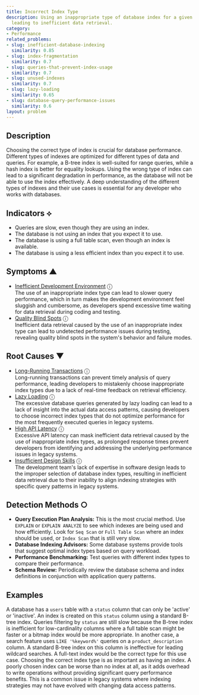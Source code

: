 ```yaml
---
title: Incorrect Index Type
description: Using an inappropriate type of database index for a given query pattern,
  leading to inefficient data retrieval.
category:
- Performance
related_problems:
- slug: inefficient-database-indexing
  similarity: 0.85
- slug: index-fragmentation
  similarity: 0.7
- slug: queries-that-prevent-index-usage
  similarity: 0.7
- slug: unused-indexes
  similarity: 0.7
- slug: lazy-loading
  similarity: 0.65
- slug: database-query-performance-issues
  similarity: 0.6
layout: problem
---
```


## Description
Choosing the correct type of index is crucial for database performance. Different types of indexes are optimized for different types of data and queries. For example, a B-tree index is well-suited for range queries, while a hash index is better for equality lookups. Using the wrong type of index can lead to a significant degradation in performance, as the database will not be able to use the index effectively. A deep understanding of the different types of indexes and their use cases is essential for any developer who works with databases.


## Indicators ⟡
- Queries are slow, even though they are using an index.
- The database is not using an index that you expect it to use.
- The database is using a full table scan, even though an index is available.
- The database is using a less efficient index than you expect it to use.


## Symptoms ▲

- [Inefficient Development Environment](inefficient-development-environment.md) <span class="info-tooltip" title="Confidence: 0.372, Strength: 0.570">ⓘ</span>
<br/>  The use of an inappropriate index type can lead to slower query performance, which in turn makes the development environment feel sluggish and cumbersome, as developers spend excessive time waiting for data retrieval during coding and testing.
- [Quality Blind Spots](quality-blind-spots.md) <span class="info-tooltip" title="Confidence: 0.361, Strength: 0.671">ⓘ</span>
<br/>  Inefficient data retrieval caused by the use of an inappropriate index type can lead to undetected performance issues during testing, revealing quality blind spots in the system's behavior and failure modes.

## Root Causes ▼

- [Long-Running Transactions](long-running-transactions.md) <span class="info-tooltip" title="Confidence: 0.323, Strength: 0.886">ⓘ</span>
<br/>  Long-running transactions can prevent timely analysis of query performance, leading developers to mistakenly choose inappropriate index types due to a lack of real-time feedback on retrieval efficiency.
- [Lazy Loading](lazy-loading.md) <span class="info-tooltip" title="Confidence: 0.317, Strength: 0.866">ⓘ</span>
<br/>  The excessive database queries generated by lazy loading can lead to a lack of insight into the actual data access patterns, causing developers to choose incorrect index types that do not optimize performance for the most frequently executed queries in legacy systems.
- [High API Latency](high-api-latency.md) <span class="info-tooltip" title="Confidence: 0.313, Strength: 0.892">ⓘ</span>
<br/>  Excessive API latency can mask inefficient data retrieval caused by the use of inappropriate index types, as prolonged response times prevent developers from identifying and addressing the underlying performance issues in legacy systems.
- [Insufficient Design Skills](insufficient-design-skills.md) <span class="info-tooltip" title="Confidence: 0.311, Strength: 0.881">ⓘ</span>
<br/>  The development team's lack of expertise in software design leads to the improper selection of database index types, resulting in inefficient data retrieval due to their inability to align indexing strategies with specific query patterns in legacy systems.

## Detection Methods ○

- **Query Execution Plan Analysis:** This is the most crucial method. Use `EXPLAIN` or `EXPLAIN ANALYZE` to see which indexes are being used and how efficiently. Look for `Seq Scan` or `Full Table Scan` where an index should be used, or `Index Scan` that is still very slow.
- **Database Indexing Advisors:** Some database systems provide tools that suggest optimal index types based on query workload.
- **Performance Benchmarking:** Test queries with different index types to compare their performance.
- **Schema Review:** Periodically review the database schema and index definitions in conjunction with application query patterns.


## Examples
A database has a `users` table with a `status` column that can only be 'active' or 'inactive'. An index is created on this `status` column using a standard B-tree index. Queries filtering by `status` are still slow because the B-tree index is inefficient for low-cardinality columns where a full table scan might be faster or a bitmap index would be more appropriate. In another case, a search feature uses `LIKE '%keyword%'` queries on a `product_description` column. A standard B-tree index on this column is ineffective for leading wildcard searches. A full-text index would be the correct type for this use case. Choosing the correct index type is as important as having an index. A poorly chosen index can be worse than no index at all, as it adds overhead to write operations without providing significant query performance benefits. This is a common issue in legacy systems where indexing strategies may not have evolved with changing data access patterns.
